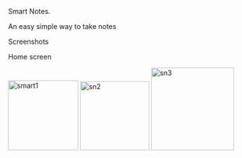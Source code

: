 Smart Notes.

An easy simple way to take notes

Screenshots

Home screen

<img width="143" alt="smart1" src="https://github.com/MwenyaG/SmartNotes/assets/163680035/3c86f4d8-b1cd-4149-9b30-221f0ec12c14">
<img width="141" alt="sn2" src="https://github.com/MwenyaG/SmartNotes/assets/163680035/56aae669-0629-4561-9168-1e5bcc5bbd39">
<img width="169" alt="sn3" src="https://github.com/MwenyaG/SmartNotes/assets/163680035/073ad9d3-88ff-4840-ba17-95c27e10f793">

